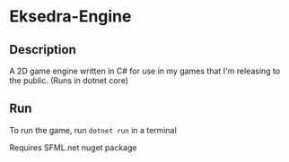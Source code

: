 # Eksedra-Engine

## Description

A 2D game engine written in C# for use in my games that I'm releasing to the public. (Runs in dotnet core)

## Run

To run the game, run `dotnet run` in a terminal

Requires SFML.net nuget package
